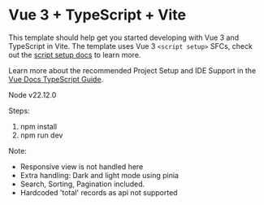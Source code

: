 # Vue 3 + TypeScript + Vite

This template should help get you started developing with Vue 3 and TypeScript in Vite. The template uses Vue 3 `<script setup>` SFCs, check out the [script setup docs](https://v3.vuejs.org/api/sfc-script-setup.html#sfc-script-setup) to learn more.

Learn more about the recommended Project Setup and IDE Support in the [Vue Docs TypeScript Guide](https://vuejs.org/guide/typescript/overview.html#project-setup).



Node v22.12.0

Steps:
1. npm install
2. npm run dev

Note:
- Responsive view is not handled here
- Extra handling: Dark and light mode using pinia
- Search, Sorting, Pagination included.
- Hardcoded 'total' records as api not supported
